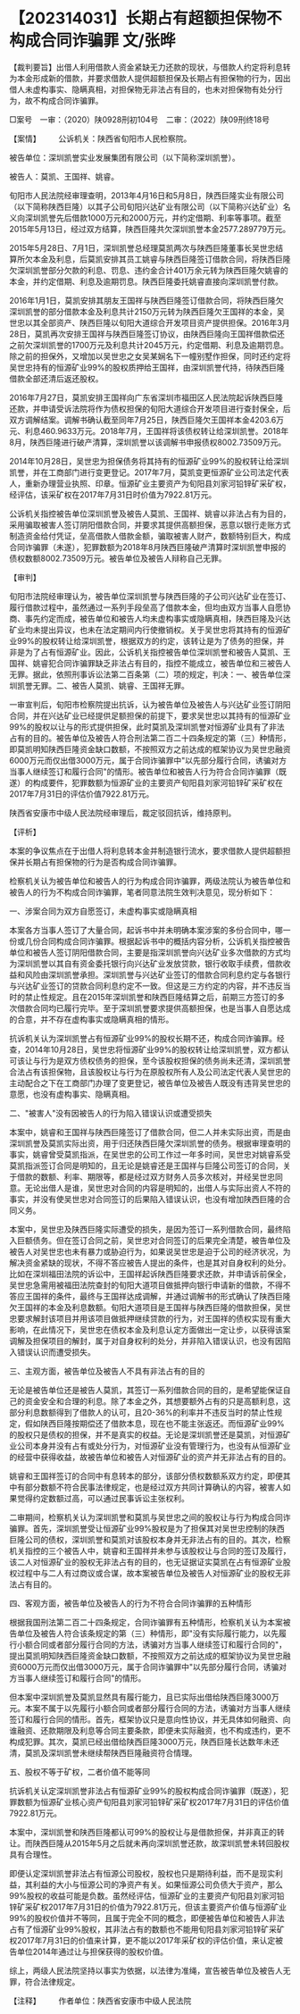 # 【202314031】长期占有超额担保物不构成合同诈骗罪 文/张晔

【裁判要旨】出借人利用借款人资金紧缺无力还款的现状，与借款人约定将利息转为本金形成新的借款，并要求借款人提供超额担保及长期占有担保物的行为，因出借人未虚构事实、隐瞒真相，对担保物无非法占有目的，也未对担保物有处分行为，故不构成合同诈骗罪。

□案号　一审：（2020）陕0928刑初104号　二审：（2022）陕09刑终18号

【案情】 　　公诉机关：陕西省旬阳市人民检察院。

被告单位：深圳凯誉实业发展集团有限公司（以下简称深圳凯誉）。

被告人：莫凯、王国祥、姚睿。

旬阳市人民法院经审理查明，2013年4月16日和5月8日，陕西巨隆实业有限公司（以下简称陕西巨隆）以其子公司旬阳兴达矿业有限公司（以下简称兴达矿业）名义向深圳凯誉先后借款1000万元和2000万元，并约定借期、利率等事项。截至2015年5月13日，经过双方结算，陕西巨隆共欠深圳凯誉本金2577.289779万元。

2015年5月28日、7月1日，深圳凯誉总经理莫凯两次与陕西巨隆董事长吴世忠结算所欠本金及利息，后莫凯安排其员工姚睿与陕西巨隆签订借款合同，将陕西巨隆欠深圳凯誉部分欠款的利息、罚息、违约金合计401万余元转为陕西巨隆欠姚睿的本金，并约定借期、利息及逾期罚息。陕西巨隆委托姚睿直接向深圳凯誉付款。

2016年1月1日，莫凯安排其朋友王国祥与陕西巨隆签订借款合同，将陕西巨隆欠深圳凯誉的部分借款本金及利息共计2150万元转为陕西巨隆欠王国祥的本金，吴世忠以其全部资产、陕西巨隆以旬阳大道综合开发项目资产提供担保。2016年3月28日，莫凯再次安排王国祥与陕西巨隆签订协议，由陕西巨隆向王国祥借款偿还之前欠深圳凯誉的1700万元及利息共计2045万元，约定借期、利息及逾期罚息。除之前的担保外，又增加以吴世忠之女吴某娴名下一幢别墅作担保，同时还约定将吴世忠持有的恒源矿业99%的股权质押给王国祥，由深圳凯誉代持，待陕西巨隆借款全部还清后返还股权。

2016年7月27日，莫凯安排王国祥向广东省深圳市福田区人民法院起诉陕西巨隆还款，并申请受诉法院将作为债权担保的旬阳大道综合开发项目进行查封保全，后双方调解结案。调解书确认截至同年7月25日，陕西巨隆欠王国祥本金4203.6万元、利息460.9633万元。2018年7月，王国祥将该债权转让给深圳凯誉。2018年8月，陕西巨隆进行破产清算，深圳凯誉以该调解书申报债权8002.73509万元。

2014年10月28日，吴世忠为担保债务将其持有的恒源矿业99%的股权转让给深圳凯誉，并在工商部门进行变更登记。2017年7月，莫凯变更恒源矿业公司法定代表人，重新办理营业执照、印章。恒源矿业主要资产为旬阳县刘家河铅锌矿采矿权，经评估，该采矿权在2017年7月31日时价值为7922.81万元。

公诉机关指控被告单位深圳凯誉及被告人莫凯、王国祥、姚睿以非法占有为目的，采用骗取被害人签订阴阳借款合同，并要求其提供高额担保，恶意以银行走账方式制造资金给付凭证，垒高借款人借款金额，骗取被害人财产，数额特别巨大，构成合同诈骗罪（未遂），犯罪数额为2018年8月陕西巨隆破产清算时深圳凯誉申报的债权数额8002.73509万元。被告单位及被告人辩称自己无罪。

【审判】

旬阳市法院经审理认为，被告单位深圳凯誉与陕西巨隆的子公司兴达矿业在签订、履行借款过程中，虽然通过一系列手段垒高了借款本金，但均由双方当事人自愿协商、事先约定而成，被告单位和被告人均未虚构事实或隐瞒真相，陕西巨隆及兴达矿业均未提出异议，也未在法定期间内行使撤销权。关于吴世忠将其持有的恒源矿业99%的股权转让给深圳凯誉，根据双方的约定，该转让是为了债务的担保，并非是为了占有恒源矿业。因此，公诉机关指控被告单位深圳凯誉和被告人莫凯、王国祥、姚睿犯合同诈骗罪缺乏非法占有目的，指控不能成立，被告单位和三被告人无罪。据此，依照刑事诉讼法第二百条第（二）项的规定，判决：一、被告单位深圳凯誉无罪。二、被告人莫凯、姚睿、王国祥无罪。

一审宣判后，旬阳市检察院提出抗诉，认为被告单位及被告人与兴达矿业签订阴阳合同，并在兴达矿业已经提供足额担保的前提下，要求吴世忠以其持有的恒源矿业99%的股权以让与的形式提供担保，此时莫凯及深圳凯誉对恒源矿业具有了非法占有的目的。被告单位及被告人符合刑法第二百二十四条规定的第（三）种情形，即莫凯明知陕西巨隆资金缺口数额，不按照双方之前达成的框架协议为吴世忠融资6000万元而仅出借3000万元，属于合同诈骗罪中"以先部分履行合同，诱骗对方当事人继续签订和履行合同"的情形。被告单位和被告人行为符合合同诈骗罪（既遂）的构成要件，犯罪数额为恒源矿业的主要资产旬阳县刘家河铅锌矿采矿权在2017年7月31日的评估价值7922.81万元。

陕西省安康市中级人民法院经审理后，裁定驳回抗诉，维持原判。

【评析】

本案的争议焦点在于出借人将利息转本金并制造银行流水，要求借款人提供超额担保并长期占有担保物的行为是否构成合同诈骗罪。

检察机关认为被告单位和被告人的行为构成合同诈骗罪，两级法院认为被告单位和被告人的行为不构成合同诈骗罪，笔者同意法院生效判决意见，现分析如下：

一、涉案合同为双方自愿签订，未虚构事实或隐瞒真相

本案各方当事人签订了大量合同，起诉书中并未明确本案涉案的多份合同中，哪一份或几份合同构成合同诈骗罪。根据起诉书中的概括内容分析，公诉机关指控被告单位和被告人签订阴阳借款合同，主要是指深圳凯誉向兴达矿业多次借款的方式均为深圳凯誉以其自有资金委托银行向兴达矿业发放贷款，银行收取手续费，借款收益和风险由深圳凯誉承担。深圳凯誉与兴达矿业签订的借款合同利息约定与各银行与兴达矿业签订的贷款合同利息约定不一致。但这是三方约定的内容，并不违反当时的禁止性规定。且在2015年深圳凯誉和陕西巨隆结算之后，前期三方签订的多次借款合同均已履行完毕。至于深圳凯誉要求提供高额担保，也是当事人自愿达成的合意，并不存在虚构事实或隐瞒真相的情形。

抗诉机关认为深圳凯誉占有恒源矿业99%的股权长期不还，构成合同诈骗罪。经查，2014年10月28日，吴世忠将恒源矿业99%的股权转让给深圳凯誉，双方都认可该让与行为是双方债权债务的担保，至今该股权担保的债务尚未还清，深圳凯誉合法占有该担保物，且该股权让与行为在原股权所有人及公司法定代表人吴世忠的主动配合之下在工商部门办理了变更登记，被告单位及被告人既没有违背吴世忠的意愿，也没有虚构事实、隐瞒真相。

二、"被害人"没有因被告人的行为陷入错误认识或遭受损失

本案中，姚睿和王国祥与陕西巨隆签订了借款合同，但二人并未实际出资，而是由深圳凯誉及莫凯实际出资，用于归还陕西巨隆欠深圳凯誉的债务。根据审理查明的事实，姚睿曾受莫凯指派，在吴世忠的公司工作过一年多时间，吴世忠对姚睿系受莫凯指派签订合同是明知的，且无论是姚睿还是王国祥与巨隆公司签订的合同，关于借款的数额、利率、期限等，都是经过双方财务人员多次核对，并经吴世忠同意。无论出借人是谁，吴世忠对合同的内容是明知的，出借人与实际出资人不符的事实，并没有使吴世忠对合同签订的后果陷入错误认识，也没有增加陕西巨隆的合同义务。

本案中，吴世忠及陕西巨隆实际遭受的损失，是因为签订一系列借款合同，最终陷入巨额债务。但在签订合同之前，吴世忠对合同签订的后果完全清楚，被告单位及被告人对吴世忠也未有暴力或胁迫行为，如果说吴世忠是迫于公司的经济状况，为解决资金紧缺的现状，不得不答应被告人提出的条件，也是其对自身权利的处分。比如在深圳福田法院的诉讼中，王国祥起诉陕西巨隆要求还款，并申请诉前保全，吴世忠急需用被福田法院查封的旬阳大道项目做抵押向银行申请新的借款，不得不答应王国祥的条件，最终与王国祥达成调解，并通过调解书的形式确认了陕西巨隆欠王国祥的本金及利息数额。旬阳大道项目是王国祥与陕西巨隆的借款担保，吴世忠要求解封该项目并用该项目做抵押继续贷款的行为，对王国祥的债权实现有重大影响，在此情况下，吴世忠在债权本金及利息认定方面做出一定让步，以获得该案调解及担保项目的解封，属于对自身权利的处分，并非陷入错误认识，也没有因陷入错误认识而遭受损失。

三、主观方面，被告单位及被告人不具有非法占有的目的

无论是被告单位还是被告人莫凯，其签订一系列借款合同的目的，是希望能保证自己的资金安全和合理的利息。除了本金之外，其想要额外占有的只是高额利息，这部分利息数额得到了借款人的认可，且20-36%的利率并不违反当时的禁止性规定，假如陕西巨隆按期偿还了借款本息，现在也不能主张返还。而恒源矿业99%的股权只是债权的担保，并不是真实的权益。无论是深圳凯誉还是莫凯，对恒源矿业公司本身并没有占有或处分行为，对恒源矿业没有管理行为，也没有从恒源矿业的经营中获得收益，故被告单位和被告人对恒源矿业的资产并无非法占有的目的。

姚睿和王国祥签订的合同中有息转本的部分，该部分债权数额系双方约定，即便其中有部分数额不符合民事法律规定，也是经过双方共同计算确认的内容，被害人如果觉得约定数额过高，可以通过民事诉讼主张权利。

二审期间，检察机关认为深圳凯誉和莫凯与吴世忠之间的股权让与行为构成合同诈骗罪。首先，深圳凯誉受让恒源矿业99%股权是为了担保其对吴世忠控制的陕西巨隆公司的债权，深圳凯誉和莫凯对该股权本身并无非法占有的目的。其次，检察机关指控的三个被告人中，姚睿和王国祥并未参与该股权让与合同的签订及履行，该二人对恒源矿业的股权无非法占有的目的，也无证据证实莫凯在占有恒源矿业股权过程中与二人有过商议或合谋，故本案被告单位及被告人对恒源矿业的股权无非法占有目的。

四、客观方面，被告单位及被告人的行为不符合合同诈骗罪的五种情形

根据我国刑法第二百二十四条规定，合同诈骗罪有五种情形，检察机关认为本案被告单位及被告人符合该条规定的第（三）种情形，即"没有实际履行能力，以先履行小额合同或者部分履行合同的方法，诱骗对方当事人继续签订和履行合同的"，提出莫凯明知陕西巨隆资金缺口数额，不按照双方之前达成的框架协议为吴世忠融资6000万元而仅出借3000万元，属于合同诈骗罪中"以先部分履行合同，诱骗对方当事人继续签订和履行合同"的情形。

但本案中深圳凯誉及莫凯显然具有履行能力，且已实际出借给陕西巨隆3000万元。本案不属于以先履行小额合同或者部分履行合同的方法，诱骗对方当事人继续签订和履行合同的情形。首先，框架协议只是意向性协议，并无具体如何融资、向谁融资、还款期限及利息等合同主要条款，即便未实际融资，也不构成违约，更不构成犯罪。其次，莫凯已经出借给陕西巨隆3000万元，陕西巨隆长达数年未还清，莫凯及深圳凯誉未继续帮陕西巨隆融资符合情理。

五、股权不等于矿权，二者价值不能等同

抗诉机关认定深圳凯誉非法占有恒源矿业99%的股权构成合同诈骗罪（既遂），犯罪数额为恒源矿业核心资产旬阳县刘家河铅锌矿采矿权2017年7月31日的评估价值7922.81万元。

本案中，深圳凯誉和陕西巨隆都认可99%的股权让与是借款担保，并非真正的转让。而陕西巨隆从2015年5月之后就未再向深圳凯誉还款，故深圳凯誉未转回股权具有合理性。

即便认定深圳凯誉非法占有恒源公司股权，股权也只是期待利益，而不是现实利益，其利益的大小与恒源公司的净资产有关。如果恒源公司负债大于资产，那么99%股权的收益可能是负数。虽然经评估，恒源矿业的主要资产旬阳县刘家河铅锌矿采矿权2017年7月31日的价值为7922.81万元，但该主要资产价值与恒源矿业99%的股权价值并不等同，且属于完全不同的概念，即便被告单位和被告人非法占有了恒源矿业99%股权，其非法占有的数额也不能用旬阳县刘家河铅锌矿采矿权2017年7月31日的价值来计算，更不能以2017年采矿权的评估价值，来认定被告单位2014年通过让与担保获得的股权价值。

综上，两级人民法院坚持以事实为依据，以法律为准绳，宣告被告单位及被告人无罪，符合法律规定。

【注释】 　　作者单位：陕西省安康市中级人民法院
